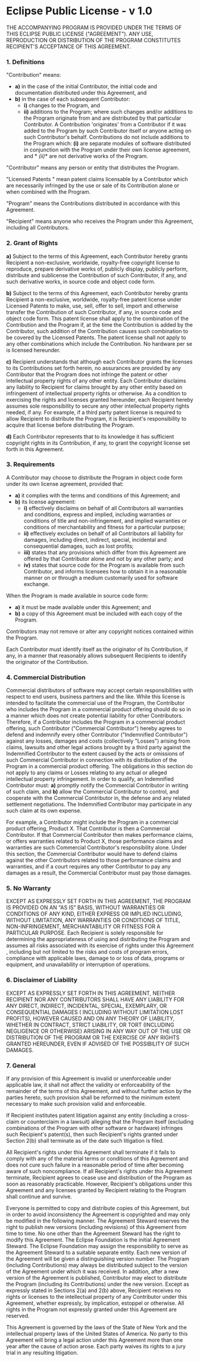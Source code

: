 Eclipse Public License - v 1.0
=============================

THE ACCOMPANYING PROGRAM IS PROVIDED UNDER THE TERMS OF THIS ECLIPSE PUBLIC LICENSE ("AGREEMENT").
ANY USE, REPRODUCTION OR DISTRIBUTION OF THE PROGRAM CONSTITUTES RECIPIENT'S ACCEPTANCE OF THIS
AGREEMENT.

### 1. Definitions

"Contribution" means:

* **a)** in the case of the initial Contributor, the initial code and documentation distributed
  under this Agreement, and
* **b)** in the case of each subsequent Contributor:
    * **i)** changes to the Program, and
    * **ii)** additions to the Program;
      where such changes and/or additions to the Program originate from and are distributed by that
      particular Contributor. A Contribution 'originates' from a Contributor if it was added to the
      Program by such Contributor itself or anyone acting on such Contributor's behalf.
      Contributions do not include additions to the Program which: **(i)** are separate modules of
      software distributed in conjunction with the Program under their own license agreement, and *
      *(ii)** are not derivative works of the Program.

"Contributor" means any person or entity that distributes the Program.

"Licensed Patents " mean patent claims licensable by a Contributor which are necessarily infringed
by the use or sale of its Contribution alone or when combined with the Program.

"Program" means the Contributions distributed in accordance with this Agreement.

"Recipient" means anyone who receives the Program under this Agreement, including all Contributors.

### 2. Grant of Rights

**a)** Subject to the terms of this Agreement, each Contributor hereby grants Recipient a
non-exclusive, worldwide, royalty-free copyright license to reproduce, prepare derivative works of,
publicly display, publicly perform, distribute and sublicense the Contribution of such Contributor,
if any, and such derivative works, in source code and object code form.

**b)** Subject to the terms of this Agreement, each Contributor hereby grants Recipient a
non-exclusive, worldwide, royalty-free patent license under Licensed Patents to make, use, sell,
offer to sell, import and otherwise transfer the Contribution of such Contributor, if any, in source
code and object code form. This patent license shall apply to the combination of the Contribution
and the Program if, at the time the Contribution is added by the Contributor, such addition of the
Contribution causes such combination to be covered by the Licensed Patents. The patent license shall
not apply to any other combinations which include the Contribution. No hardware per se is licensed
hereunder.

**c)** Recipient understands that although each Contributor grants the licenses to its Contributions
set forth herein, no assurances are provided by any Contributor that the Program does not infringe
the patent or other intellectual property rights of any other entity. Each Contributor disclaims any
liability to Recipient for claims brought by any other entity based on infringement of intellectual
property rights or otherwise. As a condition to exercising the rights and licenses granted
hereunder, each Recipient hereby assumes sole responsibility to secure any other intellectual
property rights needed, if any. For example, if a third party patent license is required to allow
Recipient to distribute the Program, it is Recipient's responsibility to acquire that license before
distributing the Program.

**d)** Each Contributor represents that to its knowledge it has sufficient copyright rights in its
Contribution, if any, to grant the copyright license set forth in this Agreement.

### 3. Requirements

A Contributor may choose to distribute the Program in object code form under its own license
agreement, provided that:

* **a)** it complies with the terms and conditions of this Agreement; and
* **b)** its license agreement:
    * **i)** effectively disclaims on behalf of all Contributors all warranties and conditions,
      express and implied, including warranties or conditions of title and non-infringement, and
      implied warranties or conditions of merchantability and fitness for a particular purpose;
    * **ii)** effectively excludes on behalf of all Contributors all liability for damages,
      including direct, indirect, special, incidental and consequential damages, such as lost
      profits;
    * **iii)** states that any provisions which differ from this Agreement are offered by that
      Contributor alone and not by any other party; and
    * **iv)** states that source code for the Program is available from such Contributor, and
      informs licensees how to obtain it in a reasonable manner on or through a medium customarily
      used for software exchange.

When the Program is made available in source code form:

* **a)** it must be made available under this Agreement; and
* **b)** a copy of this Agreement must be included with each copy of the Program.

Contributors may not remove or alter any copyright notices contained within the Program.

Each Contributor must identify itself as the originator of its Contribution, if any, in a manner
that reasonably allows subsequent Recipients to identify the originator of the Contribution.

### 4. Commercial Distribution

Commercial distributors of software may accept certain responsibilities with respect to end users,
business partners and the like. While this license is intended to facilitate the commercial use of
the Program, the Contributor who includes the Program in a commercial product offering should do so
in a manner which does not create potential liability for other Contributors. Therefore, if a
Contributor includes the Program in a commercial product offering, such Contributor ("Commercial
Contributor") hereby agrees to defend and indemnify every other Contributor ("Indemnified
Contributor") against any losses, damages and costs (collectively "Losses") arising from claims,
lawsuits and other legal actions brought by a third party against the Indemnified Contributor to the
extent caused by the acts or omissions of such Commercial Contributor in connection with its
distribution of the Program in a commercial product offering. The obligations in this section do not
apply to any claims or Losses relating to any actual or alleged intellectual property infringement.
In order to qualify, an Indemnified Contributor must: **a)** promptly notify the Commercial
Contributor in writing of such claim, and **b)** allow the Commercial Contributor to control, and
cooperate with the Commercial Contributor in, the defense and any related settlement negotiations.
The Indemnified Contributor may participate in any such claim at its own expense.

For example, a Contributor might include the Program in a commercial product offering, Product X.
That Contributor is then a Commercial Contributor. If that Commercial Contributor then makes
performance claims, or offers warranties related to Product X, those performance claims and
warranties are such Commercial Contributor's responsibility alone. Under this section, the
Commercial Contributor would have to defend claims against the other Contributors related to those
performance claims and warranties, and if a court requires any other Contributor to pay any damages
as a result, the Commercial Contributor must pay those damages.

### 5. No Warranty

EXCEPT AS EXPRESSLY SET FORTH IN THIS AGREEMENT, THE PROGRAM IS PROVIDED ON AN "AS IS" BASIS,
WITHOUT WARRANTIES OR CONDITIONS OF ANY KIND, EITHER EXPRESS OR IMPLIED INCLUDING, WITHOUT
LIMITATION, ANY WARRANTIES OR CONDITIONS OF TITLE, NON-INFRINGEMENT, MERCHANTABILITY OR FITNESS FOR
A PARTICULAR PURPOSE. Each Recipient is solely responsible for determining the appropriateness of
using and distributing the Program and assumes all risks associated with its exercise of rights
under this Agreement , including but not limited to the risks and costs of program errors,
compliance with applicable laws, damage to or loss of data, programs or equipment, and
unavailability or interruption of operations.

### 6. Disclaimer of Liability

EXCEPT AS EXPRESSLY SET FORTH IN THIS AGREEMENT, NEITHER RECIPIENT NOR ANY CONTRIBUTORS SHALL HAVE
ANY LIABILITY FOR ANY DIRECT, INDIRECT, INCIDENTAL, SPECIAL, EXEMPLARY, OR CONSEQUENTIAL DAMAGES (
INCLUDING WITHOUT LIMITATION LOST PROFITS), HOWEVER CAUSED AND ON ANY THEORY OF LIABILITY, WHETHER
IN CONTRACT, STRICT LIABILITY, OR TORT (INCLUDING NEGLIGENCE OR OTHERWISE) ARISING IN ANY WAY OUT OF
THE USE OR DISTRIBUTION OF THE PROGRAM OR THE EXERCISE OF ANY RIGHTS GRANTED HEREUNDER, EVEN IF
ADVISED OF THE POSSIBILITY OF SUCH DAMAGES.

### 7. General

If any provision of this Agreement is invalid or unenforceable under applicable law, it shall not
affect the validity or enforceability of the remainder of the terms of this Agreement, and without
further action by the parties hereto, such provision shall be reformed to the minimum extent
necessary to make such provision valid and enforceable.

If Recipient institutes patent litigation against any entity (including a cross-claim or
counterclaim in a lawsuit) alleging that the Program itself (excluding combinations of the Program
with other software or hardware) infringes such Recipient's patent(s), then such Recipient's rights
granted under Section 2(b) shall terminate as of the date such litigation is filed.

All Recipient's rights under this Agreement shall terminate if it fails to comply with any of the
material terms or conditions of this Agreement and does not cure such failure in a reasonable period
of time after becoming aware of such noncompliance. If all Recipient's rights under this Agreement
terminate, Recipient agrees to cease use and distribution of the Program as soon as reasonably
practicable. However, Recipient's obligations under this Agreement and any licenses granted by
Recipient relating to the Program shall continue and survive.

Everyone is permitted to copy and distribute copies of this Agreement, but in order to avoid
inconsistency the Agreement is copyrighted and may only be modified in the following manner. The
Agreement Steward reserves the right to publish new versions (including revisions) of this Agreement
from time to time. No one other than the Agreement Steward has the right to modify this Agreement.
The Eclipse Foundation is the initial Agreement Steward. The Eclipse Foundation may assign the
responsibility to serve as the Agreement Steward to a suitable separate entity. Each new version of
the Agreement will be given a distinguishing version number. The Program (including Contributions)
may always be distributed subject to the version of the Agreement under which it was received. In
addition, after a new version of the Agreement is published, Contributor may elect to distribute the
Program (including its Contributions) under the new version. Except as expressly stated in Sections
2(a) and 2(b) above, Recipient receives no rights or licenses to the intellectual property of any
Contributor under this Agreement, whether expressly, by implication, estoppel or otherwise. All
rights in the Program not expressly granted under this Agreement are reserved.

This Agreement is governed by the laws of the State of New York and the intellectual property laws
of the United States of America. No party to this Agreement will bring a legal action under this
Agreement more than one year after the cause of action arose. Each party waives its rights to a jury
trial in any resulting litigation.
